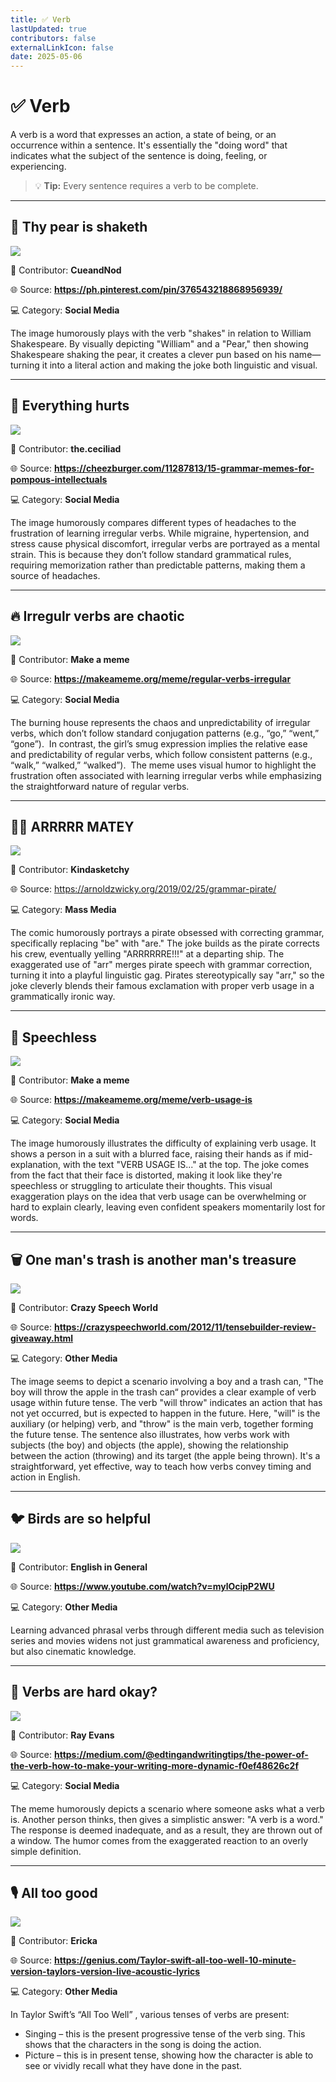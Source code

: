 ```yaml
---
title: ✅ Verb
lastUpdated: true
contributors: false
externalLinkIcon: false
date: 2025-05-06
---
```

# **✅** Verb

A verb is a word that expresses an action, a state of being, or an occurrence within a sentence. It's essentially the "doing word" that indicates what the subject of the sentence is doing, feeling, or experiencing. 

> 💡 **Tip:** Every sentence requires a verb to be complete.

- - -

## 🍐 Thy pear is shaketh

![](https://i.pinimg.com/736x/df/3f/ac/df3fac98de1bf9fff040d70b74aea79c.jpg)

👥 Contributor: **CueandNod**

🌐 S﻿ource: **<https://ph.pinterest.com/pin/376543218868956939/>**[](https://ph.pinterest.com/pin/53269208088893594/?fbclid=IwZXh0bgNhZW0CMTAAAR4wBDzby36dVIYdMTY3-gugbj6_EvLQOEcD_7Pi8d5k8QMnQWmfDb60_ude6A_aem_0FDlQWuLfHDNBeVSQpyFVw)

💻 Category: **Social Media**

The image humorously plays with the verb "shakes" in relation to William Shakespeare. By visually depicting "William" and a "Pear," then showing Shakespeare shaking the pear, it creates a clever pun based on his name—turning it into a literal action and making the joke both linguistic and visual.

- - -

## 🥲 Everything hurts

![](https://i.chzbgr.com/full/9476868352/hD8E7B298/person-types-headaches-migraine-hypertension-irregular-verbs-stress)

👥 Contributor: **the.ceciliad**

🌐 S﻿ource: **<https://cheezburger.com/11287813/15-grammar-memes-for-pompous-intellectuals>**[](https://ph.pinterest.com/pin/53269208088893594/?fbclid=IwZXh0bgNhZW0CMTAAAR4wBDzby36dVIYdMTY3-gugbj6_EvLQOEcD_7Pi8d5k8QMnQWmfDb60_ude6A_aem_0FDlQWuLfHDNBeVSQpyFVw)

💻 Category: **Social Media**

The image humorously compares different types of headaches to the frustration of learning irregular verbs. While migraine, hypertension, and stress cause physical discomfort, irregular verbs are portrayed as a mental strain. This is because they don’t follow standard grammatical rules, requiring memorization rather than predictable patterns, making them a source of headaches.

- - -

## 🔥 Irregulr verbs are chaotic

![](https://media.makeameme.org/created/regular-verbs-irregular.jpg)

👥 Contributor: **Make a meme**

🌐 S﻿ource: **<https://makeameme.org/meme/regular-verbs-irregular>**[](https://ph.pinterest.com/pin/53269208088893594/?fbclid=IwZXh0bgNhZW0CMTAAAR4wBDzby36dVIYdMTY3-gugbj6_EvLQOEcD_7Pi8d5k8QMnQWmfDb60_ude6A_aem_0FDlQWuLfHDNBeVSQpyFVw)

💻 Category: **Social Media**

The burning house represents the chaos and unpredictability of irregular verbs, which don’t follow standard conjugation patterns (e.g., “go,” “went,” “gone”).  In contrast, the girl’s smug expression implies the relative ease and predictability of regular verbs, which follow consistent patterns (e.g., “walk,” “walked,” “walked”).  The meme uses visual humor to highlight the frustration often associated with learning irregular verbs while emphasizing the straightforward nature of regular verbs.

- - -

## 🏴‍☠️ A﻿RRRRR MATEY

![](https://i0.wp.com/arnoldzwicky.s3.amazonaws.com/KindasketchyAre.jpg?w=450)

👥 Contributor: **Kindasketchy**

🌐 S﻿ource: <https://arnoldzwicky.org/2019/02/25/grammar-pirate/>[](https://ph.pinterest.com/pin/53269208088893594/?fbclid=IwZXh0bgNhZW0CMTAAAR4wBDzby36dVIYdMTY3-gugbj6_EvLQOEcD_7Pi8d5k8QMnQWmfDb60_ude6A_aem_0FDlQWuLfHDNBeVSQpyFVw)

💻 Category: **Mass Media**

The comic humorously portrays a pirate obsessed with correcting grammar, specifically replacing "be" with "are." The joke builds as the pirate corrects his crew, eventually yelling "ARRRRRRE!!!" at a departing ship. The exaggerated use of "arr" merges pirate speech with grammar correction, turning it into a playful linguistic gag. Pirates stereotypically say "arr," so the joke cleverly blends their famous exclamation with proper verb usage in a grammatically ironic way.

- - -

## 🙊 Speechless

![](https://media.makeameme.org/created/verb-usage-is.jpg)

👥 Contributor: **Make a meme**

🌐 S﻿ource: **<https://makeameme.org/meme/verb-usage-is>**[](https://arnoldzwicky.org/2019/02/25/grammar-pirate/)[](https://ph.pinterest.com/pin/53269208088893594/?fbclid=IwZXh0bgNhZW0CMTAAAR4wBDzby36dVIYdMTY3-gugbj6_EvLQOEcD_7Pi8d5k8QMnQWmfDb60_ude6A_aem_0FDlQWuLfHDNBeVSQpyFVw)

💻 Category: **Social Media**

The image humorously illustrates the difficulty of explaining verb usage. It shows a person in a suit with a blurred face, raising their hands as if mid-explanation, with the text "VERB USAGE IS..." at the top. The joke comes from the fact that their face is distorted, making it look like they're speechless or struggling to articulate their thoughts. This visual exaggeration plays on the idea that verb usage can be overwhelming or hard to explain clearly, leaving even confident speakers momentarily lost for words.

- - -

## 🗑️ One man's trash is another man's treasure

![](https://crazyspeechworld.com/wp-content/uploads/2012/11/photo+5.jpg)

👥 Contributor: **Crazy Speech World**

🌐 S﻿ource: **<https://crazyspeechworld.com/2012/11/tensebuilder-review-giveaway.html>**[](https://arnoldzwicky.org/2019/02/25/grammar-pirate/)[](https://ph.pinterest.com/pin/53269208088893594/?fbclid=IwZXh0bgNhZW0CMTAAAR4wBDzby36dVIYdMTY3-gugbj6_EvLQOEcD_7Pi8d5k8QMnQWmfDb60_ude6A_aem_0FDlQWuLfHDNBeVSQpyFVw)

💻 Category: **Other Media**

The image seems to depict a scenario involving a boy and a trash can, "The boy will throw the apple in the trash can“ provides a clear example of verb usage within future tense. The verb "will throw" indicates an action that has not yet occurred, but is expected to happen in the future. Here, "will" is the auxiliary (or helping) verb, and "throw" is the main verb, together forming the future tense. The sentence also illustrates, how verbs work with subjects (the boy) and objects (the apple), showing the relationship between the action (throwing) and its target (the apple being thrown). It's a straightforward, yet effective, way to teach how verbs convey timing and action in English.

- - -

## 🐦 Birds are so helpful

![](https://img.youtube.com/vi/mylOcipP2WU/maxresdefault.jpg)

👥 Contributor: **English in General**

🌐 S﻿ource: **<https://www.youtube.com/watch?v=mylOcipP2WU>**[](https://arnoldzwicky.org/2019/02/25/grammar-pirate/)[](https://ph.pinterest.com/pin/53269208088893594/?fbclid=IwZXh0bgNhZW0CMTAAAR4wBDzby36dVIYdMTY3-gugbj6_EvLQOEcD_7Pi8d5k8QMnQWmfDb60_ude6A_aem_0FDlQWuLfHDNBeVSQpyFVw)

💻 Category: **Other Media**

Learning advanced phrasal verbs through different media such as television series and movies widens not just grammatical awareness and proficiency, but also cinematic knowledge.

- - -

## 🏢 Verbs are hard okay?

![](https://miro.medium.com/v2/resize:fit:610/format:webp/1*EryC9lXHe6vsVOu-OivtGg.jpeg)

👥 Contributor: **Ray Evans**

🌐 S﻿ource: **<https://medium.com/@edtingandwritingtips/the-power-of-the-verb-how-to-make-your-writing-more-dynamic-f0ef48626c2f>**[](https://arnoldzwicky.org/2019/02/25/grammar-pirate/)[](https://ph.pinterest.com/pin/53269208088893594/?fbclid=IwZXh0bgNhZW0CMTAAAR4wBDzby36dVIYdMTY3-gugbj6_EvLQOEcD_7Pi8d5k8QMnQWmfDb60_ude6A_aem_0FDlQWuLfHDNBeVSQpyFVw)

💻 Category: **Social Media**

The meme humorously depicts a scenario where someone asks what a verb is. Another person thinks, then gives a simplistic answer: "A verb is a word." The response is deemed inadequate, and as a result, they are thrown out of a window. The humor comes from the exaggerated reaction to an overly simple definition.

- - -

## 🎙️ All too good

![](/media/screenshot-2025-05-06-1.54.49-am.png)

👥 Contributor: **Ericka**

🌐 S﻿ource: **<https://genius.com/Taylor-swift-all-too-well-10-minute-version-taylors-version-live-acoustic-lyrics>**[](https://arnoldzwicky.org/2019/02/25/grammar-pirate/)[](https://ph.pinterest.com/pin/53269208088893594/?fbclid=IwZXh0bgNhZW0CMTAAAR4wBDzby36dVIYdMTY3-gugbj6_EvLQOEcD_7Pi8d5k8QMnQWmfDb60_ude6A_aem_0FDlQWuLfHDNBeVSQpyFVw)

💻 Category: **Other Media**

In Taylor Swift’s “All Too Well” , various tenses of verbs are present:

* Singing – this is the present progressive tense of the verb sing. This shows that the characters in the song is doing the action. 
* Picture – this is in present tense, showing how the character is able to see or vividly recall what they have done in the past.